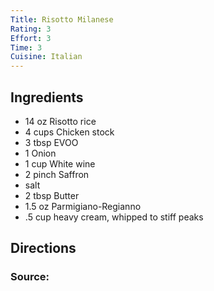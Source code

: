 ```yaml
---
Title: Risotto Milanese
Rating: 3
Effort: 3
Time: 3
Cuisine: Italian
---
```

## Ingredients
- 14 oz Risotto rice
- 4 cups Chicken stock
- 3 tbsp EVOO
- 1 Onion
- 1 cup White wine
- 2 pinch Saffron
- salt
- 2 tbsp Butter
- 1.5 oz Parmigiano-Regianno
- .5 cup heavy cream, whipped to stiff peaks


## Directions

### Source: [](https://www.seriouseats.com/recipes/2016/03/risotto-alla-milanese-saffron-recipe.html)
